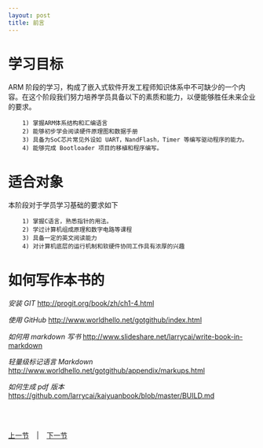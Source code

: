 ```yaml
---
layout: post
title: 前言
---
```


# 学习目标 #
ARM 阶段的学习，构成了嵌入式软件开发工程师知识体系中不可缺少的一个内容。在这个阶段我们努力培养学员具备以下的素质和能力，以便能够胜任未来企业的要求。

        1) 掌握ARM体系结构和汇编语言
        2) 能够初步学会阅读硬件原理图和数据手册
        3) 具备为SoC芯片常见外设如 UART，NandFlash，Timer 等编写驱动程序的能力。
        4) 能够完成 Bootloader 项目的移植和程序编写。
        
# 适合对象 #
本阶段对于学员学习基础的要求如下

        1) 掌握C语言，熟悉指针的用法。
        2) 学过计算机组成原理和数字电路等课程
        3) 具备一定的英文阅读能力
        4) 对计算机底层的运行机制和软硬件协同工作具有浓厚的兴趣


# 如何写作本书的 #
*安装 GIT*
 <http://progit.org/book/zh/ch1-4.html>

*使用 GitHub*
<http://www.worldhello.net/gotgithub/index.html>

*如何用 markdown 写书*
 <http://www.slideshare.net/larrycai/write-book-in-markdown>
 
*轻量级标记语言 Markdown*
<http://www.worldhello.net/gotgithub/appendix/markups.html>

*如何生成 pdf 版本*
 <https://github.com/larrycai/kaiyuanbook/blob/master/BUILD.md>



<br> <br> 
<div> <a href="../index.html">上一节</a> &nbsp;&nbsp; | &nbsp;&nbsp; <a href="chp1-1.html">下一节</a> </div> <br> <br>
